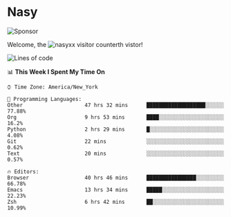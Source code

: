 # Nasy

<!--
<p align="center">
<img height="200" src="https://github-readme-stats.vercel.app/api?username=nasyxx&count_private=true&show_icons=true&theme=dracula&include_all_commits=true"/>
<img height="200" src="https://github-readme-stats.vercel.app/api/top-langs/?username=nasyxx&theme=dracula&hide=html,jupyter+notebook&count_private=true&show_icons=true"/>
</p>

  
----------------
-->

![Sponsor](https://img.shields.io/static/v1.svg?label=Sponsor&message=%E2%9D%A4&logo=GitHub&style=flat&color=pink)
 
Welcome, the ![nasyxx visitor counter](https://count.getloli.com/get/@nasyxx?theme=rule34)th vistor!
 
<!--START_SECTION:waka-->
![Lines of code](https://img.shields.io/badge/From%20Hello%20World%20I%27ve%20Written-599955%20lines%20of%20code-blue)

📊 **This Week I Spent My Time On** 

```text
⌚︎ Time Zone: America/New_York

💬 Programming Languages: 
Other                    47 hrs 32 mins      ███████████████████░░░░░░   77.88% 
Org                      9 hrs 53 mins       ████░░░░░░░░░░░░░░░░░░░░░   16.2% 
Python                   2 hrs 29 mins       █░░░░░░░░░░░░░░░░░░░░░░░░   4.08% 
Git                      22 mins             ░░░░░░░░░░░░░░░░░░░░░░░░░   0.62% 
Text                     20 mins             ░░░░░░░░░░░░░░░░░░░░░░░░░   0.57%

🔥 Editors: 
Browser                  40 hrs 46 mins      ████████████████░░░░░░░░░   66.78% 
Emacs                    13 hrs 34 mins      █████░░░░░░░░░░░░░░░░░░░░   22.23% 
Zsh                      6 hrs 42 mins       ██░░░░░░░░░░░░░░░░░░░░░░░   10.99%

```


<!--END_SECTION:waka-->

<!-- ![visitors](https://visitor-badge.laobi.icu/badge?page_id=nasyxx.nasyxx) -->
